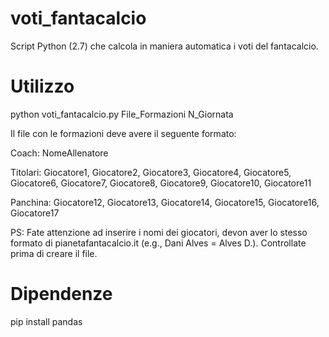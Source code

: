 # voti_fantacalcio
Script Python (2.7) che calcola in maniera automatica i voti del fantacalcio.

# Utilizzo
python voti_fantacalcio.py File_Formazioni N_Giornata

Il file con le formazioni deve avere il seguente formato:

Coach: NomeAllenatore

Titolari: Giocatore1, Giocatore2, Giocatore3, Giocatore4, Giocatore5, Giocatore6, Giocatore7, Giocatore8, Giocatore9, Giocatore10, Giocatore11

Panchina: Giocatore12, Giocatore13, Giocatore14, Giocatore15, Giocatore16, Giocatore17

PS: Fate attenzione ad inserire i nomi dei giocatori, devon aver lo stesso formato di pianetafantacalcio.it (e.g., Dani Alves = Alves D.). Controllate prima di creare il file.

# Dipendenze

pip install pandas
